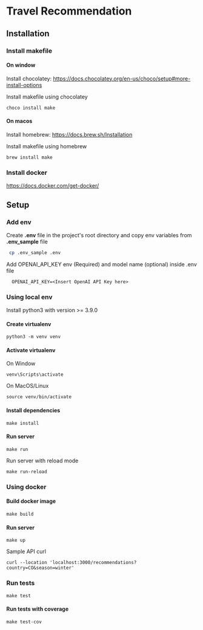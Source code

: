 # Travel Recommendation

## Installation

### Install makefile

#### On window  

Install chocolatey: https://docs.chocolatey.org/en-us/choco/setup#more-install-options  

Install makefile using chocolatey

```
choco install make
```

#### On macos
Install homebrew: https://docs.brew.sh/Installation

Install makefile using homebrew

```
brew install make
```

### Install docker

https://docs.docker.com/get-docker/


## Setup

### Add env
Create **.env** file in the project's root directory and copy env variables from **.env_sample** file

```bash
 cp .env_sample .env
```
Add OPENAI_API_KEY env (Required) and model name (optional) inside .env file
```
  OPENAI_API_KEY=<Insert OpenAI API Key here>
```  

### Using local env


Install python3 with version >= 3.9.0

#### Create virtualenv
```
python3 -m venv venv
```

#### Activate virtualenv

On Window
```
venv\Scripts\activate
```

On MacOS/Linux
```
source venv/bin/activate
```

#### Install dependencies
```
make install
```

#### Run server

```
make run
```

  Run server with reload mode
```
make run-reload
```

### Using docker

#### Build docker image
```
make build
```

#### Run server
```
make up
```

Sample API curl
```
curl --location 'localhost:3000/recommendations?country=CO&season=winter'

```

### Run tests

```
make test
```

#### Run tests with coverage

```
make test-cov
```